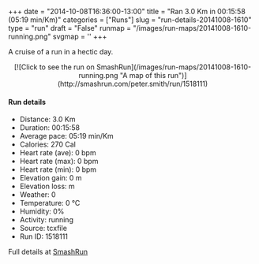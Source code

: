 +++
date = "2014-10-08T16:36:00-13:00"
title = "Ran 3.0 Km in 00:15:58 (05:19 min/Km)"
categories = ["Runs"]
slug = "run-details-20141008-1610"
type = "run"
draft = "False"
runmap = "/images/run-maps/20141008-1610-running.png"
svgmap = '<polyline points="">'
+++

A cruise of a run in a hectic day. 



<!--more-->

<center>
[![Click to see the run on SmashRun](/images/run-maps/20141008-1610-running.png "A map of this run")](http://smashrun.com/peter.smith/run/1518111)
</center>

#### Run details

* Distance: 3.0 Km
* Duration: 00:15:58
* Average pace: 05:19 min/Km
* Calories: 270 Cal
* Heart rate (ave): 0 bpm
* Heart rate (max): 0 bpm
* Heart rate (min): 0 bpm
* Elevation gain: 0 m
* Elevation loss:  m
* Weather: 0
* Temperature: 0 &deg;C
* Humidity: 0%
* Activity: running
* Source: tcxfile
* Run ID: 1518111

Full details at [SmashRun](http://smashrun.com/peter.smith/run/1518111)